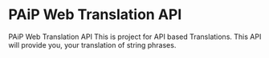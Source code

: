# PAiP Web Translation API

PAiP Web Translation API
This is project for API based Translations. This API will provide you, your translation of string phrases. 
